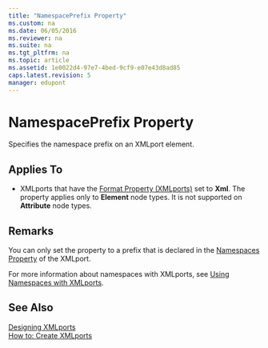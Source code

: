 ```yaml
---
title: "NamespacePrefix Property"
ms.custom: na
ms.date: 06/05/2016
ms.reviewer: na
ms.suite: na
ms.tgt_pltfrm: na
ms.topic: article
ms.assetid: 1e0022d4-97e7-4bed-9cf9-e07e43d8ad85
caps.latest.revision: 5
manager: edupont
---
```

# NamespacePrefix Property
Specifies the namespace prefix on an XMLport element.  
  
## Applies To  
  
-   XMLports that have the [Format Property \(XMLports\)](Format-Property--XMLports-.md) set to **Xml**. The property applies only to **Element** node types. It is not supported on **Attribute** node types.  
  
## Remarks  
 You can only set the property to a prefix that is declared in the [Namespaces Property](Namespaces-Property.md) of the XMLport.  
  
 For more information about namespaces with XMLports, see [Using Namespaces with XMLports](Using-Namespaces-with-XMLports.md).  
  
## See Also  
 [Designing XMLports](Designing-XMLports.md)   
 [How to: Create XMLports](../Topic/How%20to:%20Create%20XMLports.md)